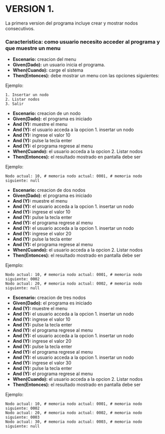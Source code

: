 
# VERSION 1. 

La primera version del programa incluye crear y mostrar nodos consecutivos.

### Caracteristica: como usuario necesito acceder al programa y que muestre un menu	
+ **Escenario:** creacion del menu
+ **Given(Dado):** un usuario inicia el programa.
+ **When(Cuando):** carge el sistema
+ **Then(Entonces):** debe mostrar un menu con las opciones siguientes:

Ejemplo:

	1. Insertar un nodo
	2. Listar nodos
	3. Salir

+ **Escenario:** creacion de un nodo
+ **Given(Dado):** el programa es iniciado
+ **And (Y):** muestre el menu
+ **And (Y):** el usuario acceda a la opcion 1. insertar un nodo
+ **And (Y):** ingrese el valor 10
+ **And (Y):** pulse la tecla enter
+ **And (Y):** el programa regrese al menu
+ **When(Cuando):** el usuario acceda a la opcion 2. Listar nodos
+ **Then(Entonces):** el resultado mostrado en pantalla debe ser

Ejemplo:

	Nodo actual: 10, # memoria nodo actual: 0001, # memoria nodo siguiente: null



+ **Escenario:** creacion de dos nodos
+ **Given(Dado):** el programa es iniciado
+ **And (Y):** muestre el menu
+ **And (Y):** el usuario acceda a la opcion 1. insertar un nodo
+ **And (Y):** ingrese el valor 10
+ **And (Y):** pulse la tecla enter
+ **And (Y):** el programa regrese al menu
+ **And (Y):** el usuario acceda a la opcion 1. insertar un nodo
+ **And (Y):** ingrese el valor 20
+ **And (Y):** pulse la tecla enter
+ **And (Y):** el programa regrese al menu
+ **When(Cuando):** el usuario acceda a la opcion 2. Listar nodos
+ **Then(Entonces):** el resultado mostrado en pantalla debe ser

Ejemplo:

	Nodo actual: 10, # memoria nodo actual: 0001, # memoria nodo siguiente: 0002
	Nodo actual: 20, # memoria nodo actual: 0002, # memoria nodo siguiente: null


+ **Escenario:** creacion de tres nodos
+ **Given(Dado):** el programa es iniciado
+ **And (Y):** muestre el menu
+ **And (Y):** el usuario acceda a la opcion 1. insertar un nodo
+ **And (Y):** ingrese el valor 10
+ **And (Y):** pulse la tecla enter
+ **And (Y):** el programa regrese al menu
+ **And (Y):** el usuario acceda a la opcion 1. insertar un nodo
+ **And (Y):** ingrese el valor 20
+ **And (Y):** pulse la tecla enter
+ **And (Y):** el programa regrese al menu
+ **And (Y):** el usuario acceda a la opcion 1. insertar un nodo
+ **And (Y):** ingrese el valor 30
+ **And (Y):** pulse la tecla enter
+ **And (Y):** el programa regrese al menu
+ **When(Cuando):** el usuario acceda a la opcion 2. Listar nodos
+ **Then(Entonces):** el resultado mostrado en pantalla debe ser

Ejemplo:

	Nodo actual: 10, # memoria nodo actual: 0001, # memoria nodo siguiente: 0002
	Nodo actual: 20, # memoria nodo actual: 0002, # memoria nodo siguiente: 0003
	Nodo actual: 30, # memoria nodo actual: 0003, # memoria nodo siguiente: null
